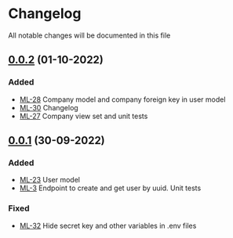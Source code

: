 # Changelog

All notable changes will be documented in this file

## [0.0.2](https://github.com/pablobascunana/youml-manager/compare/d34ac30...develop) (01-10-2022)

### Added
- [ML-28](https://youml.atlassian.net/browse/ML-28) Company model and company foreign key in user model
- [ML-30](https://youml.atlassian.net/browse/ML-30) Changelog
- [ML-27](https://youml.atlassian.net/browse/ML-27) Company view set and unit tests

## [0.0.1](https://github.com/pablobascunana/youml-manager/compare/c607e63...d34ac30) (30-09-2022)

### Added
- [ML-23](https://youml.atlassian.net/browse/ML-23) User model
- [ML-3](https://youml.atlassian.net/browse/ML-3) Endpoint to create and get user by uuid. Unit tests

### Fixed
- [ML-32](https://youml.atlassian.net/browse/ML-32) Hide secret key and other variables in .env files
